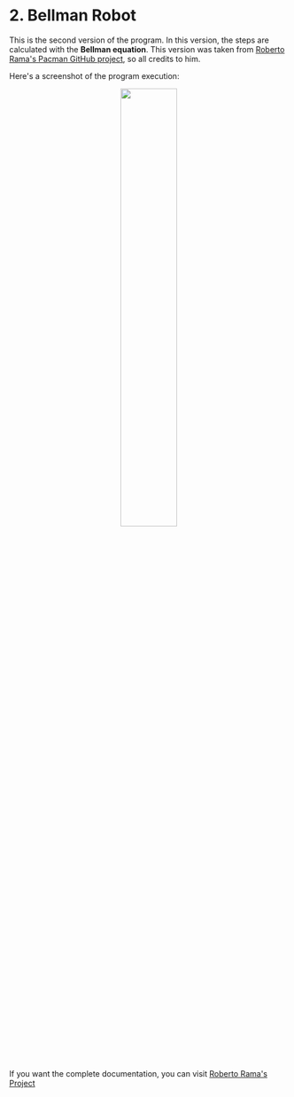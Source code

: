 # 2. Bellman Robot

This is the second version of the program. In this version, the steps are calculated with the **Bellman equation**. This version was taken from [Roberto Rama's Pacman GitHub project](https://github.com/ramaroberto/pacman), so all credits to him.

Here's a screenshot of the program execution:

<p align="center">
    <img src="https://www.andrevital.com/extra/ai-robopath/images/bellman.png" width="45%">
</p>

If you want the complete documentation, you can visit [Roberto Rama's Project](https://github.com/ramaroberto/pacman)